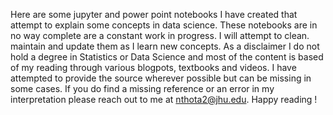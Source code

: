 Here are some jupyter and power point notebooks I have created that attempt 
to explain some concepts in data science. These notebooks are in no way complete
are a constant work in progress. I will attempt to clean. maintain and update them
as I learn new concepts. As a disclaimer I do not hold a degree in Statistics or 
Data Science and most of the content is based of my reading through various blogpots, textbooks
and videos. I have attempted to provide the source wherever possible but can be missing 
in some cases. If you do find a missing reference or an error in my interpretation please
reach out to me at nthota2@jhu.edu. Happy reading !
